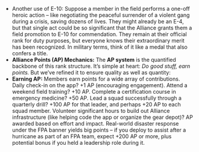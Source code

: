 - Another use of E-10: Suppose a member in the field performs a one-off heroic action – like negotiating the peaceful surrender of a violent gang during a crisis, saving dozens of lives. They might already be an E-4, but that single act could be so significant that the Alliance grants them a field promotion to E-10 for commendation. They remain at their official rank for duty purposes, but everyone knows their extraordinary merit has been recognized. In military terms, think of it like a medal that also confers a title.  
- **Alliance Points (AP) Mechanics:** The **AP system** is the quantified backbone of this rank structure. It’s simple at heart: _Do good stuff, earn points._ But we’ve refined it to ensure quality as well as quantity:  
- **Earning AP:** Members earn points for a wide array of contributions. Daily check-in on the app? +1 AP (encouraging engagement). Attend a weekend field training? +10 AP. Complete a certification course in emergency medicine? +50 AP. Lead a squad successfully through a quarterly drill? +100 AP for that leader, and perhaps +20 AP to each squad member. Volunteer significant hours to build out Alliance infrastructure (like helping code the app or organize the gear depot)? AP awarded based on effort and impact. Real-world disaster response under the FPA banner yields big points – if you deploy to assist after a hurricane as part of an FPA team, expect +200 AP or more, plus potential bonus if you held a leadership role during it.
